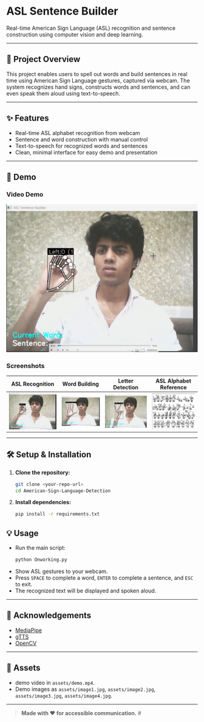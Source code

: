 # ASL Sentence Builder

Real-time American Sign Language (ASL) recognition and sentence construction using computer vision and deep learning.

---

## 🚀 Project Overview
This project enables users to spell out words and build sentences in real time using American Sign Language gestures, captured via webcam. The system recognizes hand signs, constructs words and sentences, and can even speak them aloud using text-to-speech.

---

## ✨ Features
- Real-time ASL alphabet recognition from webcam
- Sentence and word construction with manual control
- Text-to-speech for recognized words and sentences
- Clean, minimal interface for easy demo and presentation

---

## 📸 Demo

### Video Demo

[![Watch the demo](assets/image1.jpg)](assets/demo.mp4)

### Screenshots
| ASL Recognition | Word Building | Letter Detection | ASL Alphabet Reference |
|:--------------:|:-------------:|:----------------:|:---------------------:|
| ![](assets/image1.jpg) | ![](assets/image2.jpg) | ![](assets/image3.jpg) | ![](assets/image4.jpg) |

---

## 🛠️ Setup & Installation
1. **Clone the repository:**
   ```bash
   git clone <your-repo-url>
   cd American-Sign-Language-Detection
   ```
2. **Install dependencies:**
   ```bash
   pip install -r requirements.txt
   ```


## 💡 Usage
- Run the main script:
  ```bash
  python Onworking.py
  ```
- Show ASL gestures to your webcam.
- Press `SPACE` to complete a word, `ENTER` to complete a sentence, and `ESC` to exit.
- The recognized text will be displayed and spoken aloud.

---

## 🙌 Acknowledgements
- [MediaPipe](https://mediapipe.dev/)
- [gTTS](https://pypi.org/project/gTTS/)
- [OpenCV](https://opencv.org/)

---

## 📂 Assets
- demo video in  `assets/demo.mp4`.
- Demo images as `assets/image1.jpg`, `assets/image2.jpg`, `assets/image3.jpg`, `assets/image4.jpg`.

---

> **Made with ❤️ for accessible communication.** #
